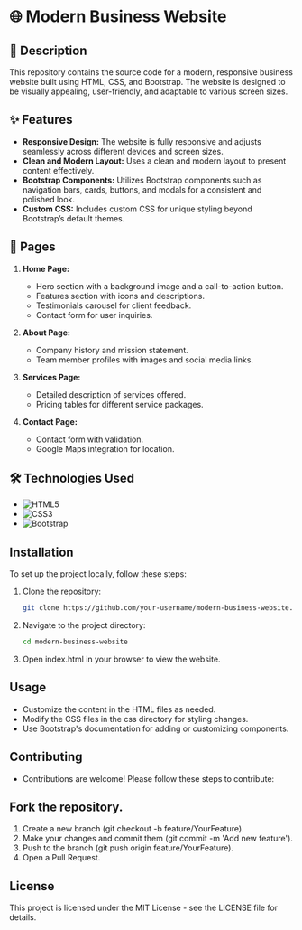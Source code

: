 # 🌐 Modern Business Website 

## 📝 Description
This repository contains the source code for a modern, responsive business website built using HTML, CSS, and Bootstrap. The website is designed to be visually appealing, user-friendly, and adaptable to various screen sizes.

## ✨ Features
- **Responsive Design:** The website is fully responsive and adjusts seamlessly across different devices and screen sizes.
- **Clean and Modern Layout:** Uses a clean and modern layout to present content effectively.
- **Bootstrap Components:** Utilizes Bootstrap components such as navigation bars, cards, buttons, and modals for a consistent and polished look.
- **Custom CSS:** Includes custom CSS for unique styling beyond Bootstrap’s default themes.

## 📄 Pages
1. **Home Page:**
   - Hero section with a background image and a call-to-action button.
   - Features section with icons and descriptions.
   - Testimonials carousel for client feedback.
   - Contact form for user inquiries.

2. **About Page:**
   - Company history and mission statement.
   - Team member profiles with images and social media links.

3. **Services Page:**
   - Detailed description of services offered.
   - Pricing tables for different service packages.

4. **Contact Page:**
   - Contact form with validation.
   - Google Maps integration for location.

## 🛠️ Technologies Used
- ![HTML5](https://img.shields.io/badge/HTML5-E34F26?style=for-the-badge&logo=html5&logoColor=white)
- ![CSS3](https://img.shields.io/badge/CSS3-1572B6?style=for-the-badge&logo=css3&logoColor=white)
- ![Bootstrap](https://img.shields.io/badge/Bootstrap-563D7C?style=for-the-badge&logo=bootstrap&logoColor=white)

## Installation
To set up the project locally, follow these steps:

1. Clone the repository:
   ```bash
   git clone https://github.com/your-username/modern-business-website.git

2. Navigate to the project directory:
   ```bash
   cd modern-business-website
   
3. Open index.html in your browser to view the website.

## Usage
- Customize the content in the HTML files as needed.
- Modify the CSS files in the css directory for styling changes.
- Use Bootstrap's documentation for adding or customizing components.
  
## Contributing
- Contributions are welcome! Please follow these steps to contribute:

## Fork the repository.
1. Create a new branch (git checkout -b feature/YourFeature).
2. Make your changes and commit them (git commit -m 'Add new feature').
3. Push to the branch (git push origin feature/YourFeature).
4. Open a Pull Request.

## License
This project is licensed under the MIT License - see the LICENSE file for details.
